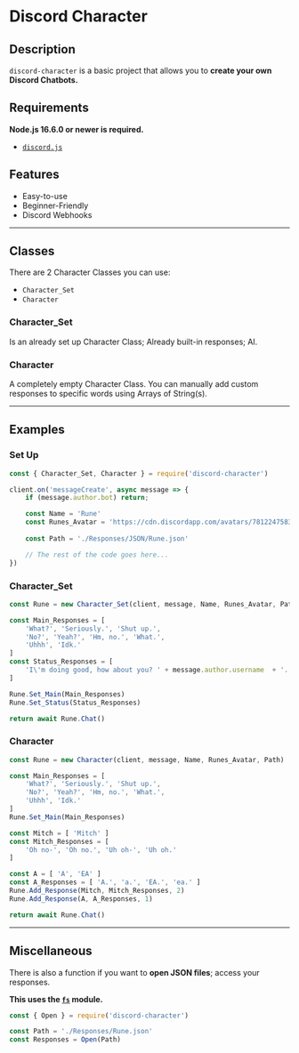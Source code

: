 # Discord Character

## Description
`discord-character` is a basic project that allows you to **create your own Discord Chatbots.**

## Requirements
**Node.js 16.6.0 or newer is required.**
- [`discord.js`](https://discord.js.org/#/)

## Features
- Easy-to-use
- Beginner-Friendly
- Discord Webhooks

- - -

## Classes
There are 2 Character Classes you can use:
- `Character_Set`
- `Character`

### Character_Set
Is an already set up Character Class; Already built-in responses; AI.


### Character
A completely empty Character Class.
You can manually add custom responses to
specific words using Arrays of String(s).

- - -

## Examples

### Set Up
```js
const { Character_Set, Character } = require('discord-character')

client.on('messageCreate', async message => {
    if (message.author.bot) return;

    const Name = 'Rune'
    const Runes_Avatar = 'https://cdn.discordapp.com/avatars/781224758355820555/de3ad39b494018d9e42336610d7691ef.jpg?size=4096'
    
    const Path = './Responses/JSON/Rune.json'

    // The rest of the code goes here...
})
```

### Character_Set
```js
const Rune = new Character_Set(client, message, Name, Runes_Avatar, Path)

const Main_Responses = [
    'What?', 'Seriously.', 'Shut up.',
    'No?', 'Yeah?', 'Hm, no.', 'What.',
    'Uhhh', 'Idk.'
]
const Status_Responses = [
    'I\'m doing good, how about you? ' + message.author.username  + '.',
]

Rune.Set_Main(Main_Responses)
Rune.Set_Status(Status_Responses)

return await Rune.Chat()
```

### Character
```js
const Rune = new Character(client, message, Name, Runes_Avatar, Path)

const Main_Responses = [
    'What?', 'Seriously.', 'Shut up.',
    'No?', 'Yeah?', 'Hm, no.', 'What.',
    'Uhhh', 'Idk.'
]
Rune.Set_Main(Main_Responses)

const Mitch = [ 'Mitch' ]
const Mitch_Responses = [
    'Oh no-', 'Oh no.', 'Uh oh-', 'Uh oh.'
]

const A = [ 'A', 'EA' ]
const A_Responses = [ 'A.', 'a.', 'EA.', 'ea.' ]
Rune.Add_Response(Mitch, Mitch_Responses, 2)
Rune.Add_Response(A, A_Responses, 1)

return await Rune.Chat()
```

- - -

## Miscellaneous
There is also a function if you want to **open JSON files**; access your responses.

**This uses the [`fs`](https://nodejs.org/api/fs.html) module.**
```js
const { Open } = require('discord-character')

const Path = './Responses/Rune.json'
const Responses = Open(Path)
```